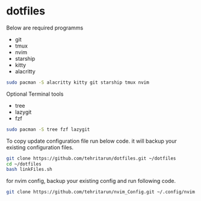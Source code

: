 # dotfiles

Below are required programms
- git
- tmux
- nvim
- starship
- kitty
- alacritty

```bash
sudo pacman -S alacritty kitty git starship tmux nvim
```

Optional Terminal tools
- tree
- lazygit
- fzf

```bash
sudo pacman -S tree fzf lazygit
```

To copy update configuration file run below code. it will backup your existing configuration files.

```bash
git clone https://github.com/tehritarun/dotfiles.git ~/dotfiles
cd ~/dotfiles
bash linkFiles.sh
```

for nvim config, backup your existing config and run following code.

```bash
git clone https://github.com/tehritarun/nvim_Config.git ~/.config/nvim
```
